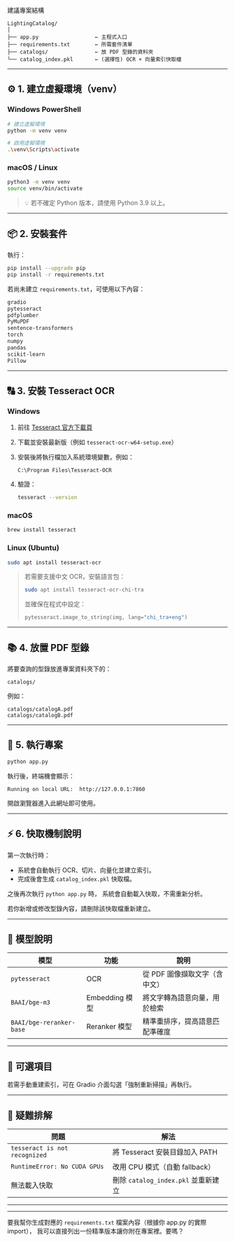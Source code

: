
建議專案結構

```
LightingCatalog/
│
├── app.py                  ← 主程式入口
├── requirements.txt        ← 所需套件清單
├── catalogs/               ← 放 PDF 型錄的資料夾
└── catalog_index.pkl       ← (選擇性) OCR + 向量索引快取檔
```

---

## ⚙️ 1. 建立虛擬環境（venv）

### Windows PowerShell

```bash
# 建立虛擬環境
python -m venv venv

# 啟用虛擬環境
.\venv\Scripts\activate
```

### macOS / Linux

```bash
python3 -m venv venv
source venv/bin/activate
```

> 💡 若不確定 Python 版本，請使用 Python 3.9 以上。

---

## 📦 2. 安裝套件

執行：

```bash
pip install --upgrade pip
pip install -r requirements.txt
```

若尚未建立 `requirements.txt`，可使用以下內容：

```txt
gradio
pytesseract
pdfplumber
PyMuPDF
sentence-transformers
torch
numpy
pandas
scikit-learn
Pillow
```

---

## 🔠 3. 安裝 Tesseract OCR

### Windows

1. 前往 [Tesseract 官方下載頁](https://github.com/UB-Mannheim/tesseract/wiki)
2. 下載並安裝最新版（例如 `tesseract-ocr-w64-setup.exe`）
3. 安裝後將執行檔加入系統環境變數，例如：

   ```
   C:\Program Files\Tesseract-OCR
   ```
4. 驗證：

   ```bash
   tesseract --version
   ```

### macOS

```bash
brew install tesseract
```

### Linux (Ubuntu)

```bash
sudo apt install tesseract-ocr
```

> 若需要支援中文 OCR，安裝語言包：
>
> ```bash
> sudo apt install tesseract-ocr-chi-tra
> ```
>
> 並確保在程式中設定：
>
> ```python
> pytesseract.image_to_string(img, lang="chi_tra+eng")
> ```

---

## 📚 4. 放置 PDF 型錄

將要查詢的型錄放進專案資料夾下的：

```
catalogs/
```

例如：

```
catalogs/catalogA.pdf
catalogs/catalogB.pdf
```

---

## 🚀 5. 執行專案

```bash
python app.py
```

執行後，終端機會顯示：

```
Running on local URL:  http://127.0.0.1:7860
```

開啟瀏覽器進入此網址即可使用。

---

## ⚡ 6. 快取機制說明

第一次執行時：

* 系統會自動執行 OCR、切片、向量化並建立索引。
* 完成後會生成 `catalog_index.pkl` 快取檔。

之後再次執行 `python app.py` 時，
系統會自動載入快取，不需重新分析。

若你新增或修改型錄內容，請刪除該快取檔重新建立。

---

## 🧠 模型說明

| 模型                       | 功能           | 說明                |
| ------------------------ | ------------ | ----------------- |
| `pytesseract`            | OCR          | 從 PDF 圖像擷取文字（含中文） |
| `BAAI/bge-m3`            | Embedding 模型 | 將文字轉為語意向量，用於檢索    |
| `BAAI/bge-reranker-base` | Reranker 模型  | 精準重排序，提高語意匹配準確度   |

---

## 🧩 可選項目

若需手動重建索引，可在 Gradio 介面勾選「強制重新掃描」再執行。

---

## 🧰 疑難排解

| 問題                            | 解法                           |
| ----------------------------- | ---------------------------- |
| `tesseract is not recognized` | 將 Tesseract 安裝目錄加入 PATH      |
| `RuntimeError: No CUDA GPUs`  | 改用 CPU 模式（自動 fallback）       |
| 無法載入快取                        | 刪除 `catalog_index.pkl` 並重新建立 |

---


---

要我幫你生成對應的 `requirements.txt` 檔案內容（根據你 app.py 的實際 import），
我可以直接列出一份精準版本讓你附在專案裡。要嗎？
